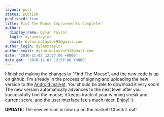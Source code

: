 ```yaml
---
layout: post
status: publish
published: true
title: Find The Mouse Improvements Complete!
author:
  display_name: Dylan Taylor
  login: dylanmtaylor
  email: dylan.m.taylor92@gmail.com
author_login: dylanmtaylor
author_email: dylan.m.taylor92@gmail.com
date: '2010-11-03 12:57:06 +0000'
date_gmt: '2010-11-03 12:57:06 +0000'
---
```

<p>I finished making the changes to "Find The Mouse", and the new code is up on github. I'm already in the process of signing and uploading the new version to the <a class="zem_slink" title="Android Market" rel="homepage" href="http://www.android.com/market/">Android market</a>. You should be able to download it very soon! The new version automatically advances to the next level after you successfully find the mouse, it keeps track of your winning streak and current score, and the <a class="zem_slink" title="User interface" rel="wikipedia" href="http://en.wikipedia.org/wiki/User_interface">user interface</a> feels much nicer. Enjoy! :)</p>
<p><strong>UPDATE: </strong>The new version is now up on the market! Check it out!</p>
